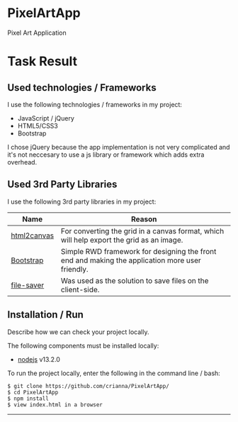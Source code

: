 # PixelArtApp
Pixel Art Application
# Task Result

## Used technologies / Frameworks

I use the following technologies / frameworks in my project:

- JavaScript / jQuery
- HTML5/CSS3
- Bootstrap 

I chose jQuery because the app implementation is not very complicated and it's not neccesary to use a js library or framework which adds extra overhead.

## Used 3rd Party Libraries

I use the following 3rd party libraries in my project: 

Name | Reason
--- | ---
[html2canvas](https://html2canvas.hertzen.com/) | For converting the grid in a canvas format, which will help export the grid as an image.
[Bootstrap](https://getbootstrap.com/) | Simple RWD framework for designing the front end and making the application more user friendly.
[file-saver](https://github.com/eligrey/FileSaver.js#readme) | Was used as the solution to save files on the client-side.

## Installation / Run

Describe how we can check your project locally.


The following components must be installed locally:

- [nodejs](https://nodejs.org/en/) v13.2.0

To run the project locally, enter the following in the command line / bash:

```console
$ git clone https://github.com/crianna/PixelArtApp/
$ cd PixelArtApp
$ npm install
$ view index.html in a browser
```
---
